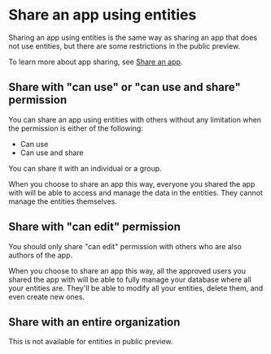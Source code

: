 <properties
	pageTitle="Share an app using entities | Microsoft Common Data Model"
	description="Share an app in PowerApps using entities"
	services="powerapps"
	documentationCenter="na"
	authors="guangyang"
	manager="erikre"
	editor=""
	tags=""/>

<tags
   ms.service="powerapps"
   ms.devlang="na"
   ms.topic="article"
   ms.tgt_pltfrm="na"
   ms.workload="na"
   ms.date="07/21/2016"
   ms.author="karthikb"/>

# Share an app using entities

Sharing an app using entities is the same way as sharing an app that does not use entities, but there are some restrictions in the public preview.

To learn more about app sharing, see [Share an app](share-app.md).

## Share with "can use" or "can use and share" permission

You can share an app using entities with others without any limitation when the permission is either of the following:

* Can use
* Can use and share

You can share it with an individual or a group.

When you choose to share an app this way, everyone you shared the app with will be able to access and manage the data in the entities. They cannot manage the entities themselves.

## Share with "can edit" permission

You should only share "can edit" permission with others who are also authors of the app.

When you choose to share an app this way, all the approved users you shared the app with will be able to fully manage your database where all your entities are. They'll be able to modify all your entities, delete them, and even create new ones.

## Share with an entire organization

This is not available for entities in public preview.
